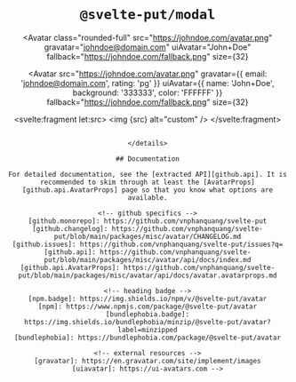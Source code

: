 <div align="center">

# `@svelte-put/modal`
<!--
[![npm.badge]][npm] [![bundlephobia.badge]][bundlephobia]

Svelte `Avatar` component and utilities for building avatar urls

</div>

## Table of Contents

<details open>
  <summary>Show / hide</summary>

- [`@svelte-put/avatar`](#svelte-putavatar)
  - [Table of Contents](#table-of-contents)
  - [`svelte-put`](#svelte-put)
  - [Installation](#installation)
  - [Changelog](#changelog)
  - [Usage](#usage)
  - [Documentation](#documentation)

</details>

## `svelte-put`

This package is part of the [@svelte-put][github.monorepo] family. For contributing guideline and more, refer to its [readme][github.monorepo].

## Installation

```bash
npm install -D @svelte-put/avatar
```

```bash
yarn add -D @svelte-put/avatar
```

```bash
pnpm add -D @svelte-put/avatar
```

## [Changelog][github.changelog]

## Usage

Currently, [gravatar] and [UIAvatar][uiavatar] are supported. If you find that another avatar server is worth mapping to, please propose through an [issue][github.issues].

<details open>
  <summary>Show / hide</summary>

```html
<script>
  import Avatar from '@svelte-put/avatar/Avatar.svelte';
  import { gravatar, uiAvatar } from '@svelte-put/avatar';

  const simpleGravatarUrl = gravatar('johndoe@domain.com');
  const complexGravatarUrl = gravatar({
    email: 'johndoe@domain.com',
    rating: 'r',
    size: 32,
  });

  const simpleUIAvatarUrl = uiAvatar('John+Doe');
  const complexGravatarUrl = uiAvatar({
    name: 'John+Doe',
    rounded: true,
    length: 3,
    bold: true,
    size: 32,
    format: 'svg',
  });
</script>

<!--
  Multiple resolution strategy can be provided as props.
  If one url does not point to a valid resource, the next will
  be used until all are exhausted and an internal fallback (https://www.gravatar.com/avatar?d=mp) is used instead.

  Resolution flow is shown below:

  src -> gravatar -> uiAvatar -> fallback -> internal fallback
-->

<Avatar
  class="rounded-full"
  src="https://johndoe.com/avatar.png"
  gravatar="johndoe@domain.com"
  uiAvatar="John+Doe"
  fallback="https://johndoe.com/fallback.png"
  size={32}
>
</Avatar>

<Avatar
  src="https://johndoe.com/avatar.png"
  gravatar={{ email: 'johndoe@domain.com', rating: 'pg' }}
  uiAvatar={{ name: 'John+Doe', background: '333333', color: 'FFFFFF' }}
  fallback="https://johndoe.com/fallback.png"
  size={32}
>
  <svelte:fragment let:src>
    <img {src} alt="custom" />
  </svelte:fragment>
</Avatar>
```

</details>

## Documentation

For detailed documentation, see the [extracted API][github.api]. It is recommended to skim through at least the [AvatarProps][github.api.AvatarProps] page so that you know what options are available.

<!-- github specifics -->
[github.monorepo]: https://github.com/vnphanquang/svelte-put
[github.changelog]: https://github.com/vnphanquang/svelte-put/blob/main/packages/misc/avatar/CHANGELOG.md
[github.issues]: https://github.com/vnphanquang/svelte-put/issues?q=
[github.api]: https://github.com/vnphanquang/svelte-put/blob/main/packages/misc/avatar/api/docs/index.md
[github.api.AvatarProps]: https://github.com/vnphanquang/svelte-put/blob/main/packages/misc/avatar/api/docs/avatar.avatarprops.md

<!-- heading badge -->
[npm.badge]: https://img.shields.io/npm/v/@svelte-put/avatar
[npm]: https://www.npmjs.com/package/@svelte-put/avatar
[bundlephobia.badge]: https://img.shields.io/bundlephobia/minzip/@svelte-put/avatar?label=minzipped
[bundlephobia]: https://bundlephobia.com/package/@svelte-put/avatar

<!-- external resources -->
[gravatar]: https://en.gravatar.com/site/implement/images
[uiavatar]: https://ui-avatars.com -->
